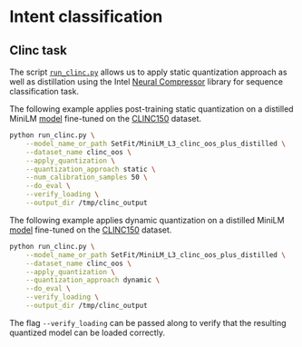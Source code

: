 <!---
Copyright 2020 The HuggingFace Team. All rights reserved.

Licensed under the Apache License, Version 2.0 (the "License");
you may not use this file except in compliance with the License.
You may obtain a copy of the License at

    http://www.apache.org/licenses/LICENSE-2.0

Unless required by applicable law or agreed to in writing, software
distributed under the License is distributed on an "AS IS" BASIS,
WITHOUT WARRANTIES OR CONDITIONS OF ANY KIND, either express or implied.
See the License for the specific language governing permissions and
limitations under the License.
-->

# Intent classification 

## Clinc task

The script [`run_clinc.py`](https://github.com/huggingface/optimum-intel/blob/main/examples/neural_compressor/text-classification/intent-classification/run_clinc.py)
allows us to apply static quantization approach as well as distillation 
using the Intel [Neural Compressor](https://github.com/intel/neural-compressor) library for 
sequence classification task.

The following example applies post-training static quantization on a distilled MiniLM [model](https://huggingface.co/SetFit/MiniLM_L3_clinc_oos_plus_distilled) fine-tuned on the [CLINC150](https://huggingface.co/datasets/clinc_oos) dataset.

```bash
python run_clinc.py \
    --model_name_or_path SetFit/MiniLM_L3_clinc_oos_plus_distilled \
    --dataset_name clinc_oos \
    --apply_quantization \
    --quantization_approach static \
    --num_calibration_samples 50 \
    --do_eval \
    --verify_loading \
    --output_dir /tmp/clinc_output
```

The following example applies dynamic quantization on a distilled MiniLM [model](https://huggingface.co/SetFit/MiniLM_L3_clinc_oos_plus_distilled) fine-tuned on the [CLINC150](https://huggingface.co/datasets/clinc_oos) dataset.

```bash
python run_clinc.py \
    --model_name_or_path SetFit/MiniLM_L3_clinc_oos_plus_distilled \
    --dataset_name clinc_oos \
    --apply_quantization \
    --quantization_approach dynamic \
    --do_eval \
    --verify_loading \
    --output_dir /tmp/clinc_output
```


The flag `--verify_loading` can be passed along to verify that the resulting quantized model can be loaded correctly.
